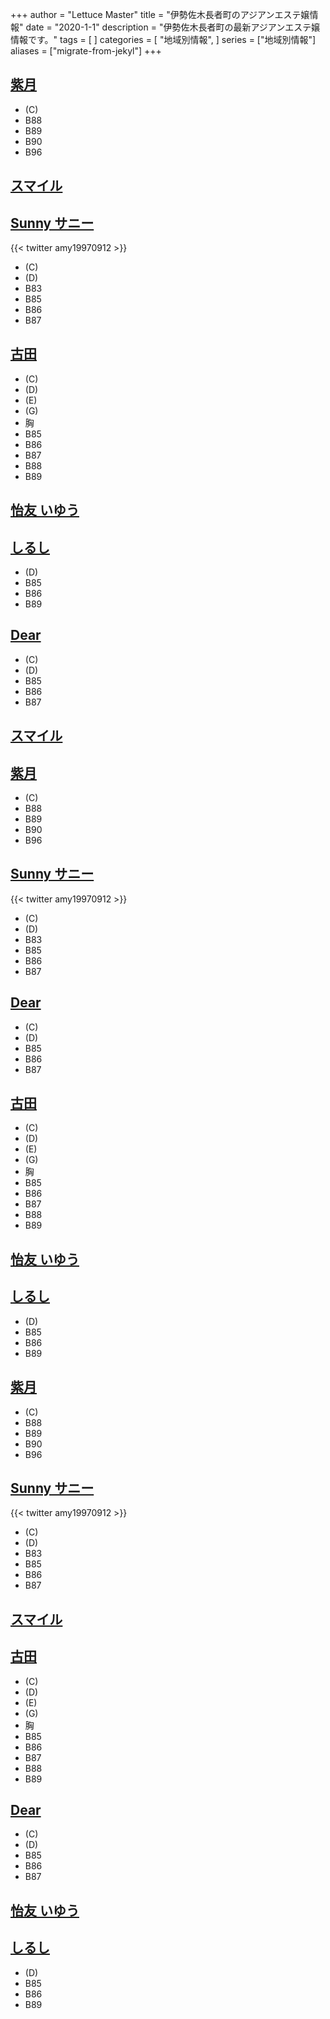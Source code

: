 +++
author = "Lettuce Master"
title = "伊勢佐木長者町のアジアンエステ嬢情報"
date = "2020-1-1"
description = "伊勢佐木長者町の最新アジアンエステ嬢情報です。"
tags = [
]
categories = [
    "地域別情報",
]
series = ["地域別情報"]
aliases = ["migrate-from-jekyl"]
+++

## [紫月](https://sunflower.jp.net/)
- (C)
- B88
- B89
- B90
- B96
## [スマイル](https://candygm.xyz/)
## [Sunny サニー](https://sunny.xyz.mn/)

{{< twitter amy19970912 >}}
- (C)
- (D)
- B83
- B85
- B86
- B87
## [古田](http://furuta-massage.work/)
- (C)
- (D)
- (E)
- (G)
- 胸
- B85
- B86
- B87
- B88
- B89
## [怡友 いゆう](https://www.iyuu.work/)
## [しるし](http://shirushi.me-es.com/)
- (D)
- B85
- B86
- B89
## [Dear](https://dear.xyz.mn/)
- (C)
- (D)
- B85
- B86
- B87
## [スマイル](https://candygm.xyz/)
## [紫月](https://sunflower.jp.net/)
- (C)
- B88
- B89
- B90
- B96
## [Sunny サニー](https://sunny.xyz.mn/)

{{< twitter amy19970912 >}}
- (C)
- (D)
- B83
- B85
- B86
- B87
## [Dear](https://dear.xyz.mn/)
- (C)
- (D)
- B85
- B86
- B87
## [古田](http://furuta-massage.work/)
- (C)
- (D)
- (E)
- (G)
- 胸
- B85
- B86
- B87
- B88
- B89
## [怡友 いゆう](https://www.iyuu.work/)
## [しるし](http://shirushi.me-es.com/)
- (D)
- B85
- B86
- B89
## [紫月](https://sunflower.jp.net/)
- (C)
- B88
- B89
- B90
- B96
## [Sunny サニー](https://sunny.xyz.mn/)

{{< twitter amy19970912 >}}
- (C)
- (D)
- B83
- B85
- B86
- B87
## [スマイル](https://candygm.xyz/)
## [古田](http://furuta-massage.work/)
- (C)
- (D)
- (E)
- (G)
- 胸
- B85
- B86
- B87
- B88
- B89
## [Dear](https://dear.xyz.mn/)
- (C)
- (D)
- B85
- B86
- B87
## [怡友 いゆう](https://www.iyuu.work/)
## [しるし](http://shirushi.me-es.com/)
- (D)
- B85
- B86
- B89
